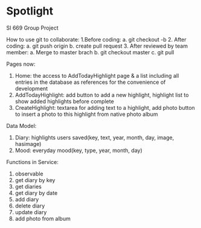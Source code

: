 # Spotlight
SI 669 Group Project

How to use git to collaborate:
  1.Before coding:
    a. git checkout -b <name of new branch>
  2. After coding:
    a. git push origin <branch name>
    b. create pull request
  3. After reviewed by team member:
    a. Merge to master brach
    b. git checkout master
    c. git pull

Pages now:
  1. Home: the access to AddTodayHighlight page & a list including all entries in the database as references for the convenience of development
  2. AddTodayHighlight: add button to add a new highlight, highlight list to show added highlights before complete
  3. CreateHighlight: textarea for adding text to a highlight, add photo button to insert a photo to this highlight from native photo album
  
Data Model:
  1. Diary: highlights users saved(key, text, year, month, day, image, hasimage)
  2. Mood: everyday mood(key, type, year, month, day)
  
Functions in Service:
  1. observable
  2. get diary by key
  3. get diaries
  4. get diary by date
  5. add diary
  6. delete diary
  7. update diary
  8. add photo from album
